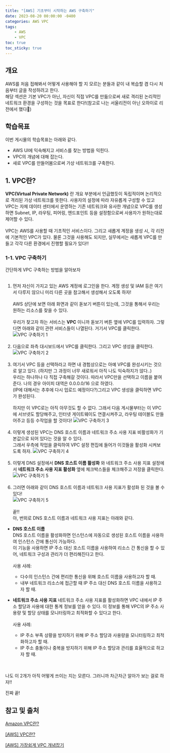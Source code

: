 ```yaml
---
title: "[AWS] 기초부터 시작하는 AWS 구축하기"
date: 2023-08-20 00:00:00 -0400
categories: AWS VPC
tags:
    - AWS
    - VPC
toc: true
toc_sticky: true
---
```

## 개요
AWS를 처음 접해봐서 어떻게 사용해야 할 지 모르는 분들과 같이 내 복습할 겸 다시 처음부터 글을 작성하려고 한다.<br>
해당 섹션은 기본 VPC가 아닌, 자신이 직접 VPC를 만듦으로써 새로 격리된 논리적인 네트워크 환경을 구성하는 것을 목표로 한다!(참고로 나는 서울리전이 아닌 오하이로 리전에서 했다🫠)

## 학습목표
이번 게시물의 학습목표는 아래와 같다.
- AWS UI에 익숙해지고 서비스를 찾는 방법을 익힌다.
- VPC의 개념에 대해 잡는다.
- 새로 VPC를 만들어봄으로써 가상 네트워크를 구축한다.

## 1. VPC란?
**VPC(Virtual Private Network)** 란 개요 부분에서 언급했듯이 독립적이며 논리적으로 격리된 가상 네트워크를 뜻한다. 사용자의 설정에 따라 자유롭게 구성할 수 있고 VPC는 자체 데이터 센터에서 운영하는 기존 네트워크와 유사한 개념으로 VPC를 생성하면 Subnet, IP, 라우팅, 피어링, 엔드포인트 등을 설정함으로써 사용자가 원하는대로 제어할 수 있다.<br><br>
VPC는 AWS를 사용할 때 기초적인 서비스이다. 그리고 새롭게 계정을 생성 시, 각 리전에 기본적인 VPC가 있다. 물론 그것을 사용해도 되지만, 실무에서는 새롭게 VPC를 만들고 각각 다른 환경에서 진행할 필요가 있다!!

### 1-1. VPC 구축하기
간단하게 VPC 구축하는 방법을 알아보자<br><br>
1. 먼저 자신이 가지고 있는 AWS 계정에 로그인을 한다. 계정 생성 및 IAM 등은 여기서 다루지 않으니 미리 다른 곳을 참고해서 생성해서 오도록 하자!<br><br>
AWS 상단에 보면 아래 화면과 같이 돋보기 버튼이 있는데, 그것을 통해서 우리는 원하는 리소스를 찾을 수 있다.<br><br>
우리가 찾고자 하는 서비스는 **VPC** 이니까 돋보기 버튼 옆에 VPC를 입력하자. 그렇다면 아래와 같이 관련 서비스들이 나열된다. 거기서 VPC를 클릭한다.
![VPC 구축하기 1](/assets/2023-08/VPC/스크린샷%202023-08-20%20오전%209.02.07.png)<br><br>
2. 다음으로 좌측 대시보드에서 VPC를 클릭한다. 그리고 VPC 생성을 클릭한다.
![VPC 구축하기 2](/assets/2023-08/VPC/스크린샷%202023-08-20%20오전%209.03.00.png)<br><br>
3. 여기서 VPC 등을 선택하라고 하면 내 경험상으로는 아예 VPC를 완성시키는 것으로 알고 있다. (하지만 그 과정이 너무 새로워서 아직 나도 익숙하지가 않다..)<br>
우리는 하나하나 다 직접 구축해갈 것이다. 따라서 VPC만을 선택하고 이름을 붙여준다. 나의 경우 아이피 대역은 0.0.0.0/16 으로 하였다.<br> (IP에 대해서는 추후에 다시 업로드 예정이다?)그리고 VPC 생성을 클릭하면 VPC가 완성된다.<br><br>
하지만 이 VPC로는 아직 아무것도 할 수 없다. 그래서 다음 게시물부터는 이 VPC에 서브넷도 할당해주고, 인터넷 게이트웨이도 연결시켜주고, 라우팅 테이블도 만들어주고 등등 수작업을 할 것이다!
![VPC 구축하기 3](/assets/2023-08/VPC/스크린샷%202023-08-20%20오전%209.04.00.png)<br><br>
4. 이렇게 생성된 VPC는 DNS 호스트 이름과 네트워크 주소 사용 지표 비활성화가 기본값으로 되어 있다는 것을 알 수 있다.<br> 그래서 우측에 작업을 클릭하여 VPC 설정 편집에 들어가 이것들을 활성화 시켜보도록 하자. 
![VPC 구축하기 4](/assets/2023-08/VPC/스크린샷%202023-08-20%20오전%209.04.29.png)
<br><br>
5. 이렇게 DNS 설정에서 **DNS 호스트 이름 활성화** 와 네트워크 주소 사용 지표 설정에서 **네트워크 주소 사용 지표 활성화** 옆에 체크박스들을 체크해주고 저장을 클릭한다.
![VPC 구축하기 5](/assets/2023-08/VPC/스크린샷%202023-08-20%20오전%209.04.49.png)<br><br>
6. 그러면 아래와 같이 DNS 호스트 이름과 네트워크 사용 지표가 활성화 된 것을 볼 수 있다!<br>
![VPC 구축하기 5](/assets/2023-08/VPC/스크린샷%202023-08-20%20오전%209.05.05.png)
<br><br>
끝!!<br>
아, 번외로 DNS 호스트 이름과 네트워크 사용 지표는 아래와 같다.<br>

- **DNS 호스트 이름**<br>
DNS 호스트 이름을 활성화하면 인스턴스에 자동으로 생성된 호스트 이름을 사용하여 인스턴스 간에 통신이 가능하다.<br> 이 기능을 사용하면 IP 주소 대신 호스트 이름을 사용하여 리소스 간 통신을 할 수 있어, 네트워크 구성과 관리가 더 편리해진다고 한다.<br><br>
사용 사례:
    - 다수의 인스턴스 간에 편리한 통신을 위해 호스트 이름을 사용하고자 할 때.
    - 내부 네트워크 리소스에 접근할 때 IP 주소 대신 DNS 호스트 이름을 사용하고자 할 때.

- **네트워크 주소 사용 지표**
네트워크 주소 사용 지표를 활성화하면 VPC 내에서 IP 주소 할당과 사용에 대한 통계 정보를 얻을 수 있다. 이 정보를 통해 VPC의 IP 주소 사용량 및 할당 상태를 모니터링하고 최적화할 수 있다고 한다.<br><br>
사용 사례:
    - IP 주소 부족 상황을 방지하기 위해 IP 주소 할당과 사용량을 모니터링하고 최적화하고자 할 때.
    - IP 주소 충돌이나 중복을 방지하기 위해 IP 주소 할당과 관리를 효율적으로 하고자 할 때.

<br><br>
나도 이 2개가 아직 어떻게 쓰이는 지는 모른다. 그러니까 차근차근 알아가 보는 걸로 하자!!

진짜 끝!

## 참고 및 출처
[Amazon VPC란?](https://docs.aws.amazon.com/ko_kr/vpc/latest/userguide/what-is-amazon-vpc.html)

[[AWS] VPC란?](https://blog.kico.co.kr/2022/03/08/aws-vpc/)

[[AWS] 가장쉽게 VPC 개념잡기](https://medium.com/harrythegreat/aws-가장쉽게-vpc-개념잡기-71eef95a7098)